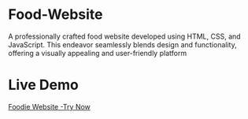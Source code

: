 # Food-Website
A professionally crafted food website developed using HTML, CSS, and JavaScript. This endeavor seamlessly blends design and functionality, offering a visually appealing and user-friendly platform

# Live Demo
[Foodie Website -Try Now ](https://tamilselvan6.github.io/Food-Website/)
